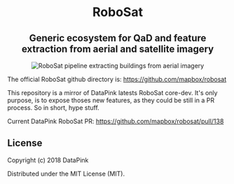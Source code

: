 <h1 align='center'>RoboSat</h1>
<h2 align='center'>Generic ecosystem for QaD and feature extraction from aerial and satellite imagery</h2>


<p align=center>
  <img src="https://pbs.twimg.com/media/DpjonykWwAANpPr.jpg" alt="RoboSat pipeline extracting buildings from aerial imagery" />
</p>


The official RoboSat github directory is: <a href="https://github.com/mapbox/robosat">https://github.com/mapbox/robosat</a>

This repository is a mirror of DataPink latests RoboSat core-dev.
It's only purpose, is to expose thoses new features, as they could be still in a PR process.
So in short, hype stuff.


Current DataPink RoboSat PR:
<a href="https://github.com/mapbox/robosat/pull/138">https://github.com/mapbox/robosat/pull/138</a>


## License

Copyright (c) 2018 DataPink

Distributed under the MIT License (MIT).
